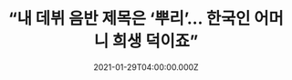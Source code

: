 ---
title: “내 데뷔 음반 제목은 ‘뿌리’… 한국인 어머니 희생 덕이죠”
date: 2021-01-29T04:00:00.000Z
img: /img/gallery/river-shoot.jpg
summary: 최근 그가 발표한 데뷔 음반의 제목은 ‘뿌리(Roots)’. 제목처럼 윌리엄 그랜트 스틸(1895~1978)과 플로렌스 프라이스(1887~1953) 같은 미국 흑인 작곡가들의 작품을 음반에 실었다. 그는 “‘흑인의 삶도 소중하다(Black Lives Matter)’ 운동 이후에 나 자신의 문화적 정체성과 자긍심에 대해 많이 생각했다. 미움이나 증오가 아니라 음악을 통해서 이를 드러낼 방법이 없을까 고민하다가 이 작곡가들을 찾아냈다”고 말했다. 그는 “앞으로 기회가 된다면 내 정체성의 또 다른 일부인 아시아의 문화 전통도 음악으로 표현하고 싶다”고 말했다.
feature: true
link: https://www.chosun.com/culture-life/culture_general/2021/08/26/ZJ4DQ2SJBBBZPKWX447XQ7XGEI/?utm_campaign=naver-news&utm_medium=referral&utm_source=naver
---